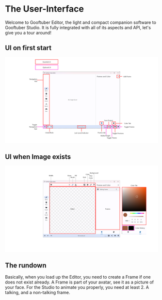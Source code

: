 # The User-Interface

Welcome to Gooftuber Editor, the light and compact companion software to Gooftuber Studio. It is fully integrated with all of its aspects and API, let's give you a tour around!

## UI on first start
![New UI](assets/UI%20New.png)

## UI when Image exists
![New UI](assets/UI%20Exist.png)

## The rundown

Basically, when you load up the Editor, you need to create a Frame if one does not exist already. A Frame is part of your avatar, see it as a picture of your face. For the Studio to animate you properly, you need at least 2. A talking, and a non-talking frame.

